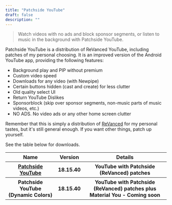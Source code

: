```yaml
---
title: "Patchside YouTube"
draft: false
description: ""
---
```


> Watch videos with no ads and block sponsor segments, or listen to music
in the background with Patchside YouTube.

Patchside YouTube is a distribution of ReVanced YouTube, including
patches of my personal choosing. It is an improved version of the
Android YouTube app, providing the following features:
- Background play and PIP without premium
- Custom video speed
- Downloads for any video (with Newpipe)
- Certain buttons hidden (cast and create) for less clutter
- Old quality select UI
- Return YouTube Dislikes
- Sponsorblock (skip over sponsor segments, non-music parts of music videos, etc.)
- NO ADS. No video ads or any other home screen clutter

Remember that this is simply a distribution of [ReVanced] for my personal
tastes, but it's still general enough. If you want other things, patch
up yourself.

See the table below for downloads.

<table>
<thead>
<tr>
<th>Name</th>
<th>Version</th>
<th>Details</th>
</tr>
</thead>
<tbody>
<tr>
<th><a href="https://github.com/TorchedSammy/patchside-bay/actions/runs/4841120440">Patchside YouTube</a></th>
<th>18.15.40</th>
<th>YouTube with Patchside (ReVanced) patches</th>
</tr>
<tr>
<th>Patchside YouTube (Dynamic Colors)</th>
<th>18.15.40</th>
<th>YouTube with Patchside (ReVanced) patches plus Material You - Coming soon</th>
</tr>
</tbody>
</table>

[ReVanced]: https://revanced.app
